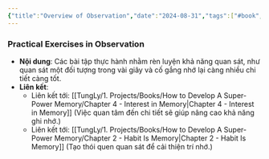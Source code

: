 ```yaml
---
{"title":"Overview of Observation","date":"2024-08-31","tags":["#book","#memory","#How_to_Develop_A_Super_Power_Memory"],"Chương":"Chương1","dg-publish":true,"dg-home":false,"permalink":"/tung-ly/1-projects/books/how-to-develop-a-super-power-memory/practical-exercises-in-observation/","dgPassFrontmatter":true,"noteIcon":"","created":"2024-12-29T15:27:22.697+07:00","updated":"2025-01-01T18:40:48.358+07:00"}
---
```


### Practical Exercises in Observation

- **Nội dung**: Các bài tập thực hành nhằm rèn luyện khả năng quan sát, như quan sát một đối tượng trong vài giây và cố gắng nhớ lại càng nhiều chi tiết càng tốt.
- **Liên kết**:
    - Liên kết tới: [[TungLy/1. Projects/Books/How to Develop A Super-Power Memory/Chapter 4 - Interest in Memory\|Chapter 4 - Interest in Memory]] (Việc quan tâm đến chi tiết sẽ giúp nâng cao khả năng ghi nhớ.)
    - Liên kết tới: [[TungLy/1. Projects/Books/How to Develop A Super-Power Memory/Chapter 2 - Habit Is Memory\|Chapter 2 - Habit Is Memory]] (Tạo thói quen quan sát để cải thiện trí nhớ.)